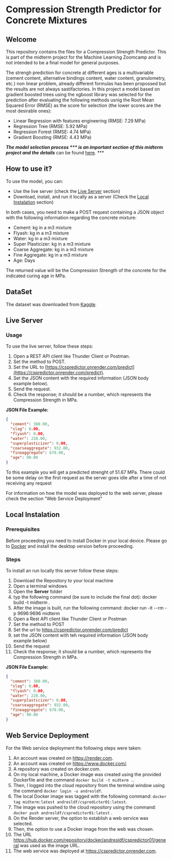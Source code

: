 # Compression Strength Predictor for Concrete Mixtures

## Welcome
This repository contains the files for a Compression Strength Predictor. This is part of the midterm project for the Machine Learning Zoomcamp and is not intended to be a final model for general purposes.

The strengh prediction for concrete at different ages is a multivariable (cement content, alternative bindings content, water content, granulometry, etc.) non linear problem, already different formulas has been propossed but the results are not always sastifactories. In this project a model based on gradient boosted trees using the xgboost library was selected for the prediction after evaluating the following methods usnig the Root Mean Squared Error (RMSE) as the score for selection (the lower scores are the most desirable ones):
* Linear Regression with features engineering (RMSE: 7.29 MPa)
* Regression Tree (RMSE: 5.92 MPa)
* Regression Forest (RMSE: 4.74 MPa)
* Gradient Boosting (RMSE: 4.43 MPa)

***The model selection process *** is an important section of this midterm project and the details*** can be found [here](https://github.com/AndresLDF/ML-Zoomcamp-Midterm-Project/blob/main/Notebooks/1_Midterm_Project_Data_Analysis_and_Model_Selection.ipynb). ***

## How to use it?
To use the model, you can:
- Use the live server (check the [Live Server](#live-server) section)
- Download, install, and run it locally as a server (Check the [Local Instalation](#local-instalation) section)

In both cases, you need to make a POST request containing a JSON object with the following information regarding the concrete mixture:
- Cement: kg in a m3 mixture
- Flyash: kg in a m3 mixture
- Water: kg in a m3 mixture
- Super Plasticizer: kg in a m3 mixture
- Coarse Aggregate: kg in a m3 mixture
- Fine Aggregate: kg in a m3 mixture
- Age: Days

The returned value will be the Compression Strength of the concrete for the indicated curing age in MPa.

## DataSet
The dataset was downloaded from [Kaggle](https://www.kaggle.com/datasets/maajdl/yeh-concret-data).

## Live Server
### Usage
To use the live server, follow these steps:
1. Open a REST API client like Thunder Client or Postman.
2. Set the method to POST.
3. Set the URL to [https://cspredictor.onrender.com/predict](https://cspredictor.onrender.com/predict).
4. Set the JSON content with the required information (JSON body example below).
5. Send the request.
6. Check the response; it should be a number, which represents the Compression Strength in MPa.

**JSON File Example:**
```json
{
  "cement": 380.00,
  "slag": 0.00,
  "flyash": 0.00,
  "water": 228.00,
  "superplasticizer": 0.00,
  "coarseaggregate": 932.00,
  "fineaggregate": 670.00,
  "age": 90.00
}
```
To this example you will get a predicted strenght of 51.67 MPa.
There could be some delay on the first request as the server goes idle after a time of not receiving any request

For information on how the model was deployed to the web server, please check the section "Web Service Deployment"

## Local Instalation
### Prerequisites
Before proceeding you need to install Docker in your local device. Please go to  [Docker](https://www.docker.com/) and install the desktop version before proceeding.

### Steps
To install an run locally this server follow these steps:
1. Download the Repository to your local machine
2. Open a terminal windows
3. Open the **Server** folder
4. typ the following command (be sure to include the final dot): docker build -t midterm .
5. After the image is built, run the following command: docker run -it --rm -p 9696:9696 midterm
6. Open a Rest API client like Thunder Client or Postman
7. Set the method to POST
8. Set the url to https://cspredictor.onrender.com/predict
9. set the JSON content with teh required information (JSON body example below)
10. Send the request
11. Check the response; it should be a number, which represents the Compression Strength in MPa.

**JSON File Example:**
```json
{
  "cement": 380.00,
  "slag": 0.00,
  "flyash": 0.00,
  "water": 228.00,
  "superplasticizer": 0.00,
  "coarseaggregate": 932.00,
  "fineaggregate": 670.00,
  "age": 90.00
}
```
## Web Service Deployment
For the Web service deployment the following steps were taken:

1. An account was created on https://render.com.
2. An account was created on https://www.docker.com/.
3. A repository was created on docker.com.
4. On my local machine, a Docker image was created using the provided Dockerfile and the command ``` docker build -t midterm . ```.
5. Then, I logged into the cloud repository from the terminal window using the command ``` docker login -u andresldf ```.
6. The local Docker image was tagged with the following command: ``` docker tag midterm:latest andresldf/cspredictor01:latest ```.
7. The image was pushed to the cloud repository using the command: ``` docker push andresldf/cspredictor01:latest ``` .
8. On the Render server, the option to establish a web service was selected.
9. Then, the option to use a Docker image from the web was chosen.
10. The URL https://hub.docker.com/repository/docker/andresldf/cspredictor01/general was used as the image URL.
11. The web service was deployed at https://cspredictor.onrender.com.

